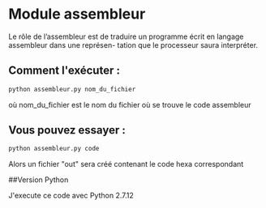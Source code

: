 # Module assembleur

Le rôle de l’assembleur est de traduire un programme écrit en langage assembleur dans une représen-
tation que le processeur saura interpréter.

## Comment l'exécuter :

```bash
python assembleur.py nom_du_fichier
```

où nom_du_fichier est le nom du fichier où se trouve le code assembleur

## Vous pouvez essayer :

```bash
python assembleur.py code
```
Alors un fichier "out" sera créé contenant le code hexa correspondant

##Version Python

J'execute ce code avec Python 2.7.12